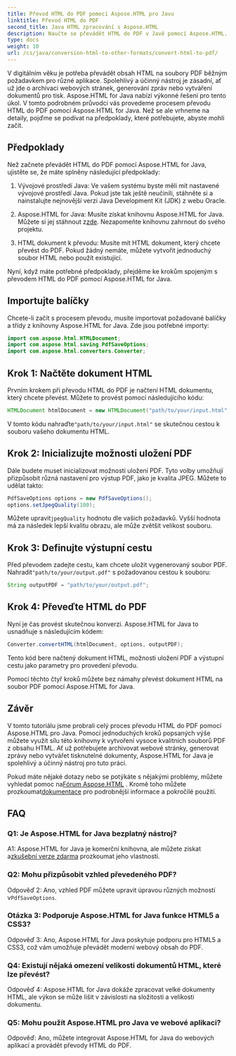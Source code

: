 ```yaml
---
title: Převod HTML do PDF pomocí Aspose.HTML pro Javu
linktitle: Převod HTML do PDF
second_title: Java HTML zpracování s Aspose.HTML
description: Naučte se převádět HTML do PDF v Javě pomocí Aspose.HTML. Vytvářejte bez námahy vysoce kvalitní soubory PDF z obsahu HTML.
type: docs
weight: 10
url: /cs/java/conversion-html-to-other-formats/convert-html-to-pdf/
---
```

V digitálním věku je potřeba převádět obsah HTML na soubory PDF běžným požadavkem pro různé aplikace. Spolehlivý a účinný nástroj je zásadní, ať už jde o archivaci webových stránek, generování zpráv nebo vytváření dokumentů pro tisk. Aspose.HTML for Java nabízí výkonné řešení pro tento úkol. V tomto podrobném průvodci vás provedeme procesem převodu HTML do PDF pomocí Aspose.HTML for Java. Než se ale vrhneme na detaily, pojďme se podívat na předpoklady, které potřebujete, abyste mohli začít.

## Předpoklady

Než začnete převádět HTML do PDF pomocí Aspose.HTML for Java, ujistěte se, že máte splněny následující předpoklady:

1. Vývojové prostředí Java: Ve vašem systému byste měli mít nastavené vývojové prostředí Java. Pokud jste tak ještě neučinili, stáhněte si a nainstalujte nejnovější verzi Java Development Kit (JDK) z webu Oracle.

2.  Aspose.HTML for Java: Musíte získat knihovnu Aspose.HTML for Java. Můžete si jej stáhnout z[zde](https://releases.aspose.com/html/java/). Nezapomeňte knihovnu zahrnout do svého projektu.

3. HTML dokument k převodu: Musíte mít HTML dokument, který chcete převést do PDF. Pokud žádný nemáte, můžete vytvořit jednoduchý soubor HTML nebo použít existující.

Nyní, když máte potřebné předpoklady, přejděme ke krokům spojeným s převodem HTML do PDF pomocí Aspose.HTML for Java.

## Importujte balíčky

Chcete-li začít s procesem převodu, musíte importovat požadované balíčky a třídy z knihovny Aspose.HTML for Java. Zde jsou potřebné importy:

```java
import com.aspose.html.HTMLDocument;
import com.aspose.html.saving.PdfSaveOptions;
import com.aspose.html.converters.Converter;
```

## Krok 1: Načtěte dokument HTML

Prvním krokem při převodu HTML do PDF je načtení HTML dokumentu, který chcete převést. Můžete to provést pomocí následujícího kódu:

```java
HTMLDocument htmlDocument = new HTMLDocument("path/to/your/input.html");
```

 V tomto kódu nahraďte`"path/to/your/input.html"` se skutečnou cestou k souboru vašeho dokumentu HTML.

## Krok 2: Inicializujte možnosti uložení PDF

Dále budete muset inicializovat možnosti uložení PDF. Tyto volby umožňují přizpůsobit různá nastavení pro výstup PDF, jako je kvalita JPEG. Můžete to udělat takto:

```java
PdfSaveOptions options = new PdfSaveOptions();
options.setJpegQuality(100);
```

 Můžete upravit`jpegQuality` hodnotu dle vašich požadavků. Vyšší hodnota má za následek lepší kvalitu obrazu, ale může zvětšit velikost souboru.

## Krok 3: Definujte výstupní cestu

 Před převodem zadejte cestu, kam chcete uložit vygenerovaný soubor PDF. Nahradit`"path/to/your/output.pdf"` s požadovanou cestou k souboru:

```java
String outputPDF = "path/to/your/output.pdf";
```

## Krok 4: Převeďte HTML do PDF

Nyní je čas provést skutečnou konverzi. Aspose.HTML for Java to usnadňuje s následujícím kódem:

```java
Converter.convertHTML(htmlDocument, options, outputPDF);
```

Tento kód bere načtený dokument HTML, možnosti uložení PDF a výstupní cestu jako parametry pro provedení převodu.

Pomocí těchto čtyř kroků můžete bez námahy převést dokument HTML na soubor PDF pomocí Aspose.HTML for Java.

## Závěr

V tomto tutoriálu jsme probrali celý proces převodu HTML do PDF pomocí Aspose.HTML pro Java. Pomocí jednoduchých kroků popsaných výše můžete využít sílu této knihovny k vytvoření vysoce kvalitních souborů PDF z obsahu HTML. Ať už potřebujete archivovat webové stránky, generovat zprávy nebo vytvářet tisknutelné dokumenty, Aspose.HTML for Java je spolehlivý a účinný nástroj pro tuto práci.

 Pokud máte nějaké dotazy nebo se potýkáte s nějakými problémy, můžete vyhledat pomoc na[Fórum Aspose.HTML](https://forum.aspose.com/) . Kromě toho můžete prozkoumat[dokumentace](https://reference.aspose.com/html/java/) pro podrobnější informace a pokročilé použití.

## FAQ

### Q1: Je Aspose.HTML for Java bezplatný nástroj?
   
 A1: Aspose.HTML for Java je komerční knihovna, ale můžete získat a[zkušební verze zdarma](https://releases.aspose.com/) prozkoumat jeho vlastnosti.

### Q2: Mohu přizpůsobit vzhled převedeného PDF?

 Odpověď 2: Ano, vzhled PDF můžete upravit úpravou různých možností v`PdfSaveOptions`.

### Otázka 3: Podporuje Aspose.HTML for Java funkce HTML5 a CSS3?

Odpověď 3: Ano, Aspose.HTML for Java poskytuje podporu pro HTML5 a CSS3, což vám umožňuje převádět moderní webový obsah do PDF.

### Q4: Existují nějaká omezení velikosti dokumentů HTML, které lze převést?

Odpověď 4: Aspose.HTML for Java dokáže zpracovat velké dokumenty HTML, ale výkon se může lišit v závislosti na složitosti a velikosti dokumentu.

### Q5: Mohu použít Aspose.HTML pro Java ve webové aplikaci?

Odpověď: Ano, můžete integrovat Aspose.HTML for Java do webových aplikací a provádět převody HTML do PDF.